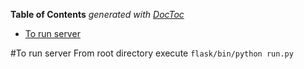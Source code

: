 <!-- START doctoc generated TOC please keep comment here to allow auto update -->
<!-- DON'T EDIT THIS SECTION, INSTEAD RE-RUN doctoc TO UPDATE -->
**Table of Contents**  *generated with [DocToc](https://github.com/thlorenz/doctoc)*

- [To run server](#to-run-server)

<!-- END doctoc generated TOC please keep comment here to allow auto update -->

#To run server
From root directory execute `flask/bin/python run.py`
